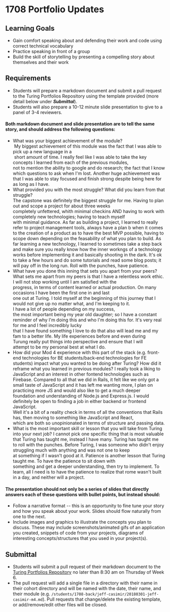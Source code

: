 # 1708 Portfolio Updates

## Learning Goals

* Gain comfort speaking about and defending their work and code using correct technical vocabulary
* Practice speaking in front of a group
* Build the skill of storytelling by presenting a compelling story about themselves and their work


## Requirements

* Students will prepare a markdown document and submit a pull request to the Turing Portfolios Repository using the template provided (more detail below under ***Submittal***).
* Students will also prepare a 10-12 minute slide presentation to give to a panel of 3-4 reviewers.

#### Both markdown document and slide presentation are to tell the same story, and should address the following questions:

* What was your biggest achievement of the module?  
  My biggest achievement of this module was the fact that I was able to pick up a new language in a  
  short amount of time. I really feel like I was able to take the key concepts I learned from each of the previous modules,  
  not to mention the ability to google and do research; the fact that I know which questions to ask when I'm lost. Another huge achievement was that I was able to stay focused and finish strong despite being here for as long as I have.  
* What provided you with the most struggle? What did you learn from that struggle?  
  The capstone was definitely the biggest struggle for me. Having to plan out and scope a project for about three weeks  
  completely unfettered, whith minimal checkins AND having to work with completely new technologies; having to teach myself  
  with minimal guidance. As far as building a project, I learned to really refer to project management tools, always have a     plan b when it comes to the creation of a product as to have the best MVP possible, having to scope down depending on the     feasability of what you plan to build. As far learning a new technology, I learned to sometimes take a step back and make     sure you really know how the inner workngs of a technology works before implementing it and basically shooting in the dark.   It's ok to take a few hours and do some tutorials and read some blog posts; it will pay off in the long run. Roll with the punches, have patience.  
* What have you done this inning that sets you apart from your peers?  
  What sets me apart from my peers is that I have a relentless work ethic. I will not stop working until I am satisfied with the  
  progress, in terms of content learned or actual production. On many occasions I have been the first one in and last  
  one out at Turing. I told myself at the beginning of this journey that I would not give up no matter what, and I'm keeping to it.  
  I have a lot of people depending on my success,  
  the most important being my year old daughter; so I have a constant reminder of why I'm doing this and who I'm doing this for. It's very real for me and I feel incredibly lucky  
  that I have found something I love to do that also will lead me and my fam to a better life. My life experiences before and even during  
  Turung really put things into perspective and ensure that I will  
  attempt to be my personal best at what I do.
* How did your Mod 4 experience with this part of the stack (e.g. front-end technologies for BE students/back-end technologies for FE students) impact what you wanted to be doing after Turing? How did it reframe what you learned in previous modules?
  I really took a liking to JavaScript and an interest in other fontend technologies such as Firebase. Compared to all that we did in Rails, it felt like we only
  got a small taste of JavaScript and it has left me wanting more, I plan on practicing more JS and would also like to get a much deeper  
  foundation and understanding of Node.js and Express.js. I would definitely be open to finding a job in either backend or frontend JavaScript.  
  Well it's a bit of a reality check in terms of all the conventions that Rails has, then moving to something like JavaScript and React,  
  which are both so unopinionated in terms of structure and passing data.
* What is the most important skill or lesson that you will take from Turing into your next job?
  I cannot pick one specific thing that is most valuable that Turing has taught me, instead I have many. Turing has taught me  
  to roll with the punches. Before Turing, I was someone who didn't enjoy struggling much with anything and was not one to keep  
  at something if I wasn't good at it. Patience is another lesson that Turing taught me. To have the patience to sit down with  
  something and get a deeper understanding, then try to implement. To learn, all I need is to have the patience to realize that rome 
  wasn't built in a day, and neither will a project.
#### The presentation should not only be a series of slides that directly answers each of these questions with bullet points, but instead should:

* Follow a narrative format -- this is an opportunity to fine tune your story and how you speak about your work. Slides should flow naturally from one to the next.
* Include images and graphics to illustrate the concepts you plan to discuss. These may include screenshots/animated gifs of an application you created, snippets of code from your projects, diagrams of interesting concepts/structures that you used in your project(s).

## Submittal

* Students will submit a pull request of their markdown document to the [Turing Portfolios Repository](https://github.com/turingschool/portfolios) no later than 8:30 am on Thursday of Week 6.
* The pull request will add a single file in a directory with their name in their cohort directory and will be named with the date, their name, and their module (e.g. `/students/1708-back/jeff-casimir/20180301-jeff-casimir-m4.md`). Pull requests that change/delete the existing template, or add/remove/edit other files will be closed.
